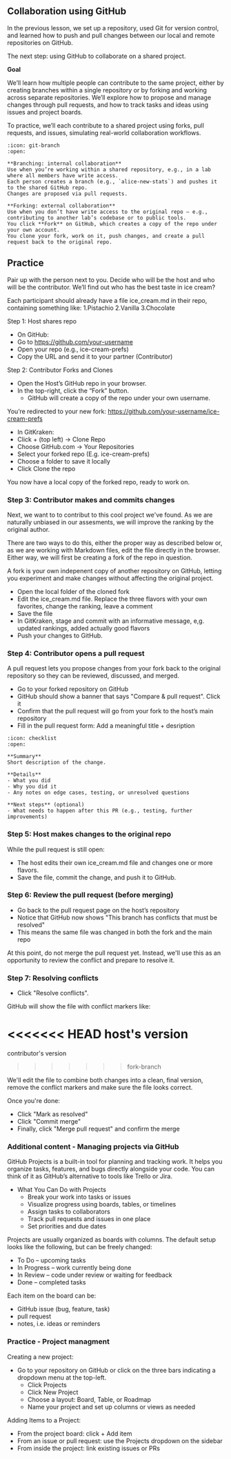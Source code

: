 ## Collaboration using GitHub

In the previous lesson, we set up a repository, used Git for version control, and learned how to push and pull changes between our local and remote repositories on GitHub.

The next step: using GitHub to collaborate on a shared project.

**Goal**

We’ll learn how multiple people can contribute to the same project, either by creating branches within a single repository or by forking and working across separate repositories. We’ll explore how to propose and manage changes through pull requests, and how to track tasks and ideas using issues and project boards.

To practice, we’ll each contribute to a shared project using forks, pull requests, and issues, simulating real-world collaboration workflows.

```{dropdown} Branching vs Forking
:icon: git-branch
:open:

**Branching: internal collaboration**  
Use when you’re working within a shared repository, e.g., in a lab where all members have write access.  
Each person creates a branch (e.g., `alice-new-stats`) and pushes it to the shared GitHub repo.  
Changes are proposed via pull requests.

**Forking: external collaboration**  
Use when you don’t have write access to the original repo — e.g., contributing to another lab’s codebase or to public tools.  
You click **Fork** on GitHub, which creates a copy of the repo under your own account.  
You clone your fork, work on it, push changes, and create a pull request back to the original repo.
```


## Practice

Pair up with the person next to you. Decide who will be the host and who will be the contributor. We’ll find out who has the best taste in ice cream?

Each participant should already have a file ice_cream.md in their repo, containing something like:
1.Pistachio
2.Vanilla
3.Chocolate


Step 1: Host shares repo
- On GitHub:
- Go to https://github.com/your-username
- Open your repo (e.g., ice-cream-prefs)
- Copy the URL and send it to your partner (Contributor)

Step 2: Contributor Forks and Clones
- Open the Host’s GitHub repo in your browser.
- In the top-right, click the “Fork” button.
    - GitHub will create a copy of the repo under your own username.

You’re redirected to your new fork:
 https://github.com/your-username/ice-cream-prefs

- In GitKraken:
- Click + (top left) → Clone Repo
- Choose GitHub.com → Your Repositories
- Select your forked repo (E.g. ice-cream-prefs)
- Choose a folder to save it locally
- Click Clone the repo


You now have a local copy of the forked repo, ready to work on.

### Step 3: Contributor makes and commits changes

Next, we want to to contribut to this cool project we've found. As we are naturally unbiased in our assesments, we will improve the ranking by the original author. 

There are two ways to do this, either the proper way as described below or, as we are working with Markdown files, edit the file directly in the browser. Either way, we will first be creating a fork of the repo in question.

A fork is your own indepenent copy of another repository on GitHub, letting you experiment and make changes without affecting the original project.


- Open the local folder of the cloned fork
- Edit the ice_cream.md file. Replace the three flavors with your own favorites, change the ranking, leave a comment
- Save the file
- In GitKraken, stage and commit with an informative message, e,g. updated rankings, added actually good flavors
- Push your changes to GitHub.


### Step 4: Contributor opens a pull request

A pull request lets you propose changes from your fork back to the original repository so they can be reviewed, discussed, and merged.

- Go to your forked repository on GitHub
- GitHub should show a banner that says "Compare & pull request". Click it
- Confirm that the pull request will go from your fork to the host’s main repository
- Fill in the pull request form: Add a meaningful title + desription


```{dropdown} Pull Request Template
:icon: checklist
:open:

**Summary**  
Short description of the change.

**Details**  
- What you did  
- Why you did it  
- Any notes on edge cases, testing, or unresolved questions

**Next steps** (optional)  
- What needs to happen after this PR (e.g., testing, further improvements)

```


### Step 5: Host makes changes to the original repo
While the pull request is still open:
- The host edits their own ice_cream.md file and changes one or more flavors.
- Save the file, commit the change, and push it to GitHub.

### Step 6: Review the pull request (before merging)
- Go back to the pull request page on the host’s repository
- Notice that GitHub now shows "This branch has conflicts that must be resolved"
- This means the same file was changed in both the fork and the main repo

At this point, do not merge the pull request yet. Instead, we'll use this as an opportunity to review the conflict and prepare to resolve it.

### Step 7: Resolving conflicts
- Click "Resolve conflicts".

GitHub will show the file with conflict markers like:

<<<<<<< HEAD
host's version
=======
contributor's version
>>>>>>> fork-branch

We'll edit the file to combine both changes into a clean, final version, remove the conflict markers and make sure the file looks correct.

Once you're done:
- Click "Mark as resolved"
- Click "Commit merge"
- Finally, click "Merge pull request" and confirm the merge


### Additional content - Managing projects via GitHub

GitHub Projects is a built-in tool for planning and tracking work. It helps you organize tasks, features, and bugs directly alongside your code. You can think of it as GitHub’s alternative to tools like Trello or Jira.

- What You Can Do with Projects
    - Break your work into tasks or issues
    - Visualize progress using boards, tables, or timelines
    - Assign tasks to collaborators
    - Track pull requests and issues in one place
    - Set priorities and due dates

Projects are usually organized as boards with columns. The default setup looks like the following, but can be freely changed:
- To Do – upcoming tasks
- In Progress – work currently being done
- In Review – code under review or waiting for feedback
- Done – completed tasks

Each item on the board can be:
- GitHub issue (bug, feature, task)
- pull request
- notes, i.e. ideas or reminders

### Practice - Project managment

Creating a new project:

- Go to your repository on GitHub or click on the three bars indicating a dropdown menu at the top-left.
    - Click Projects
    - Click New Project
    - Choose a layout: Board, Table, or Roadmap
    - Name your project and set up columns or views as needed

Adding Items to a Project:
- From the project board: click + Add item
- From an issue or pull request: use the Projects dropdown on the sidebar
- From inside the project: link existing issues or PRs